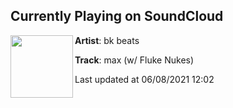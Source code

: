 ## Currently Playing on SoundCloud

[<img align="left" width="100" src="https://i1.sndcdn.com/artworks-zEnDgDVvRRoBcJbV-Oy8C5g-t500x500.jpg">](https://soundcloud.com/bkbeats/max)

**Artist**: bk beats 

**Track**: max (w/ Fluke Nukes)

Last updated at 06/08/2021 12:02
